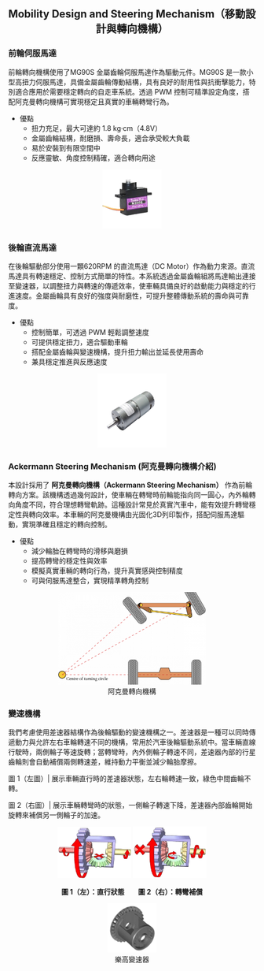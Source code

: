 ## <div align="center">Mobility Design and Steering Mechanism（移動設計與轉向機構）</div> 

### 前輪伺服馬達

前輪轉向機構使用了MG90S 金屬齒輪伺服馬達作為驅動元件。MG90S 是一款小型高扭力伺服馬達，具備金屬齒輪傳動結構，具有良好的耐用性與抗衝擊能力，特別適合應用於需要穩定轉向的自走車系統。透過 PWM 控制可精準設定角度，搭配阿克曼轉向機構可實現穩定且真實的車輛轉彎行為。

- 優點
  - 扭力充足，最大可達約 1.8 kg·cm（4.8V）
  - 金屬齒輪結構，耐磨損、壽命長，適合承受較大負載
  - 易於安裝到有限空間中
  - 反應靈敏、角度控制精確，適合轉向用途

<div align="center">
<img width="120" height="120" src="../../img/MG90.png">
</div>

### 後輪直流馬達

在後輪驅動部分使用一顆620RPM 的直流馬達（DC Motor）作為動力來源。直流馬達具有轉速穩定、控制方式簡單的特性。本系統透過金屬齒輪組將馬達輸出連接至變速器，以調整扭力與轉速的傳遞效率，使車輛具備良好的啟動能力與穩定的行進速度。金屬齒輪具有良好的強度與耐磨性，可提升整體傳動系統的壽命與可靠度。

- 優點
  - 控制簡單，可透過 PWM 輕鬆調整速度
  - 可提供穩定扭力，適合驅動車輪
  - 搭配金屬齒輪與變速機構，提升扭力輸出並延長使用壽命
  - 兼具穩定推進與反應速度

<div align="center">
<img width="140" height="150" src="../../img/DC_motor.png">
</div>

### Ackermann Steering Mechanism (阿克曼轉向機構介紹)

本設計採用了 **阿克曼轉向機構（Ackermann Steering Mechanism）** 作為前輪轉向方案。該機構透過幾何設計，使車輛在轉彎時前輪能指向同一圓心，內外輪轉向角度不同，符合理想轉彎軌跡。這種設計常見於真實汽車中，能有效提升轉彎穩定性與轉向效率。本車輛的阿克曼機構由光固化3D列印製作，搭配伺服馬達驅動，實現準確且穩定的轉向控制。
- 優點
  - 減少輪胎在轉彎時的滑移與磨損
  - 提高轉彎的穩定性與效率
  - 模擬真實車輛的轉向行為，提升真實感與控制精度
  - 可與伺服馬達整合，實現精準轉角控制

<div align="center">
<img width="300" src="../../img/Ackerman_steering.png">
</div>
<div align="center">阿克曼轉向機構</div>

### 變速機構

我們考慮使用差速器結構作為後輪驅動的變速機構之一。差速器是一種可以同時傳遞動力與允許左右車輪轉速不同的機構，常用於汽車後輪驅動系統中。當車輛直線行駛時，兩側輪子等速旋轉；當轉彎時，內外側輪子轉速不同，差速器內部的行星齒輪則會自動補償兩側轉速差，維持動力平衡並減少輪胎摩擦。

圖 1（左圖）| 展示車輛直行時的差速器狀態，左右輪轉速一致，綠色中間齒輪不轉。

圖 2（右圖）| 展示車輛轉彎時的狀態，一側輪子轉速下降，差速器內部齒輪開始旋轉來補償另一側輪子的加速。

<p align="center">
  <img src="../../img/transmission_1.png" width="150" alt="圖1"/>
  <img src="../../img/transmission_2.png" width="150" alt="圖2"/>
</p>
<p align="center"><b>圖 1（左）：直行狀態  圖 2（右）：轉彎補償</b></p>



<div align="center">
<img width="100" height="100" src="../../img/transmission.png">
</div>
<div align="center">樂高變速器</div>
